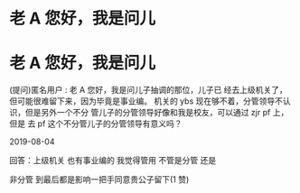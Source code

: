 # 老 A 您好，我是问儿

# 老 A 您好，我是问儿

(提问)匿名用户 : 老 A 您好，我是问儿子抽调的那位，儿子已 经去上级机关了，但可能很难留下来，因为毕竟是事业编。 机关的 ybs 现在够不着，分管领导不认识，但是另外一个不分 管儿子的分管领导好像和我是校友，可以通过 zjr pf 上，但是 去 pf 这个不分管儿子的分管领导有意义吗？

2019-08-04

回答：上级机关 也有事业编的 我觉得管用 不管是分管 还是

非分管 到最后都是影响一把手同意贵公子留下(1 赞)
